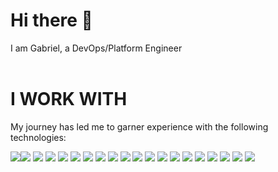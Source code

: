 <h1> Hi there 👋</h1>
I am Gabriel, a DevOps/Platform Engineer<br><br>
 

# I WORK WITH
My journey has led me to garner experience with the following technologies:

<img src='https://img.shields.io/badge/Python-FFD43B?style=for-the-badge&logo=python&logoColor=blue'><img src='https://img.shields.io/badge/Django-092E20?style=for-the-badge&logo=django&logoColor=green'>
<img src="https://img.shields.io/badge/Node.js-339933?style=for-the-badge&logo=nodedotjs&logoColor=white">
<img src='https://img.shields.io/badge/django%20rest-ff1709?style=for-the-badge&logo=django&logoColor=white'>
<img src='https://img.shields.io/badge/HTML5-E34F26?style=for-the-badge&logo=html5&logoColor=white'>
<img src='https://img.shields.io/badge/CSS3-1572B6?style=for-the-badge&logo=css3&logoColor=white'>
<img src='https://img.shields.io/badge/JavaScript-323330?style=for-the-badge&logo=javascript&logoColor=F7DF1E'>
<img src='https://img.shields.io/badge/Heroku-430098?style=for-the-badge&logo=heroku&logoColor=white'>
<img src='https://img.shields.io/badge/PostgreSQL-316192?style=for-the-badge&logo=postgresql&logoColor=white'>
<img src='https://img.shields.io/badge/Linux_Mint-87CF3E?style=for-the-badge&logo=linux-mint&logoColor=white'>
<img src='https://img.shields.io/badge/Dart-0175C2?style=for-the-badge&logo=dart&logoColor=white'>
<img src="https://img.shields.io/badge/Express.js-000000?style=for-the-badge&logo=express&logoColor=white">
<img src="https://img.shields.io/badge/Amazon_AWS-FF9900?style=for-the-badge&logo=amazonaws&logoColor=white">
<img src="https://img.shields.io/badge/microsoft%20azure-0089D6?style=for-the-badge&logo=microsoft-azure&logoColor=white">
<img src="https://img.shields.io/badge/Azure_DevOps-0078D7?style=for-the-badge&logo=azure-devops&logoColor=white">
<img src="https://img.shields.io/badge/Terraform-7B42BC?style=for-the-badge&logo=terraform&logoColor=white">
<img src="https://img.shields.io/badge/Docker-2CA5E0?style=for-the-badge&logo=docker&logoColor=white">
<img src="https://img.shields.io/badge/Helm-0F1689?style=for-the-badge&logo=Helm&labelColor=0F1689">
<img src="https://img.shields.io/badge/kubernetes-326ce5.svg?&style=for-the-badge&logo=kubernetes&logoColor=white">
<img src="https://img.shields.io/badge/Jenkins-D24939?style=for-the-badge&logo=Jenkins&logoColor=white">


<!--
# Summary
<img src='https://github-readme-stats.vercel.app/api/top-langs/?username=ikegabriel'>

# Stats
<img src='https://github-readme-stats.vercel.app/api?username=ikegabriel'>

# Trophy Cabinet
<img src='https://github-profile-trophy.vercel.app/?username=ikegabriel'>
-->


<!--
**specialist-avenger/specialist-avenger** is a ✨ _special_ ✨ repository because its `README.md` (this file) appears on your GitHub profile.

Here are some ideas to get you started:

- 🔭 
- 🌱 I’m currently learning ...
- 👯 I’m looking to collaborate on ...
- 🤔 I’m looking for help with ...
- 💬 Ask me about ...
- 📫 How to reach me: ...
- 😄 Pronouns: ...
- ⚡ Fun fact: ...
-->
